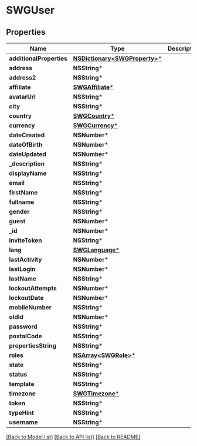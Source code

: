 # SWGUser

## Properties
Name | Type | Description | Notes
------------ | ------------- | ------------- | -------------
**additionalProperties** | [**NSDictionary&lt;SWGProperty&gt;***](SWGProperty.md) |  | [optional] 
**address** | **NSString*** |  | [optional] 
**address2** | **NSString*** |  | [optional] 
**affiliate** | [**SWGAffiliate***](SWGAffiliate.md) |  | [optional] 
**avatarUrl** | **NSString*** |  | [optional] 
**city** | **NSString*** |  | [optional] 
**country** | [**SWGCountry***](SWGCountry.md) |  | [optional] 
**currency** | [**SWGCurrency***](SWGCurrency.md) |  | [optional] 
**dateCreated** | **NSNumber*** |  | [optional] 
**dateOfBirth** | **NSNumber*** |  | [optional] 
**dateUpdated** | **NSNumber*** |  | [optional] 
**_description** | **NSString*** |  | [optional] 
**displayName** | **NSString*** |  | [optional] 
**email** | **NSString*** |  | [optional] 
**firstName** | **NSString*** |  | [optional] 
**fullname** | **NSString*** |  | [optional] 
**gender** | **NSString*** |  | [optional] 
**guest** | **NSNumber*** |  | [optional] 
**_id** | **NSNumber*** |  | [optional] 
**inviteToken** | **NSString*** |  | [optional] 
**lang** | [**SWGLanguage***](SWGLanguage.md) |  | [optional] 
**lastActivity** | **NSNumber*** |  | [optional] 
**lastLogin** | **NSNumber*** |  | [optional] 
**lastName** | **NSString*** |  | [optional] 
**lockoutAttempts** | **NSNumber*** |  | [optional] 
**lockoutDate** | **NSNumber*** |  | [optional] 
**mobileNumber** | **NSString*** |  | [optional] 
**oldId** | **NSNumber*** |  | [optional] 
**password** | **NSString*** |  | [optional] 
**postalCode** | **NSString*** |  | [optional] 
**propertiesString** | **NSString*** |  | [optional] 
**roles** | [**NSArray&lt;SWGRole&gt;***](SWGRole.md) |  | [optional] 
**state** | **NSString*** |  | [optional] 
**status** | **NSString*** |  | [optional] 
**template** | **NSString*** |  | [optional] 
**timezone** | [**SWGTimezone***](SWGTimezone.md) |  | [optional] 
**token** | **NSString*** |  | [optional] 
**typeHint** | **NSString*** |  | [optional] 
**username** | **NSString*** |  | [optional] 

[[Back to Model list]](../README.md#documentation-for-models) [[Back to API list]](../README.md#documentation-for-api-endpoints) [[Back to README]](../README.md)


